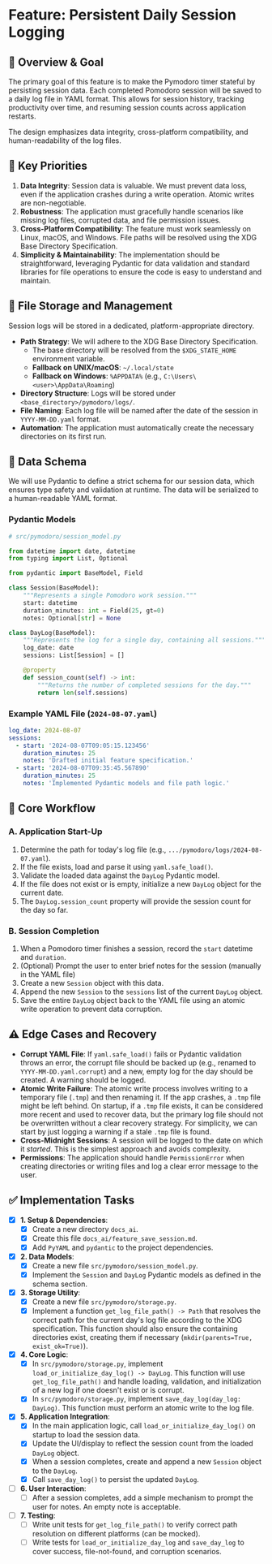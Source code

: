 # Feature: Persistent Daily Session Logging

## 📜 Overview & Goal

The primary goal of this feature is to make the Pymodoro timer stateful by persisting session data. Each completed Pomodoro session will be saved to a daily log file in YAML format. This allows for session history, tracking productivity over time, and resuming session counts across application restarts.

The design emphasizes data integrity, cross-platform compatibility, and human-readability of the log files.

## 🎯 Key Priorities

1.  **Data Integrity**: Session data is valuable. We must prevent data loss, even if the application crashes during a write operation. Atomic writes are non-negotiable.
2.  **Robustness**: The application must gracefully handle scenarios like missing log files, corrupted data, and file permission issues.
3.  **Cross-Platform Compatibility**: The feature must work seamlessly on Linux, macOS, and Windows. File paths will be resolved using the XDG Base Directory Specification.
4.  **Simplicity & Maintainability**: The implementation should be straightforward, leveraging Pydantic for data validation and standard libraries for file operations to ensure the code is easy to understand and maintain.

## 📂 File Storage and Management

Session logs will be stored in a dedicated, platform-appropriate directory.

-   **Path Strategy**: We will adhere to the XDG Base Directory Specification.
    -   The base directory will be resolved from the `$XDG_STATE_HOME` environment variable.
    -   **Fallback on UNIX/macOS**: `~/.local/state`
    -   **Fallback on Windows**: `%APPDATA%` (e.g., `C:\Users\<user>\AppData\Roaming`)
-   **Directory Structure**: Logs will be stored under `<base_directory>/pymodoro/logs/`.
-   **File Naming**: Each log file will be named after the date of the session in `YYYY-MM-DD.yaml` format.
-   **Automation**: The application must automatically create the necessary directories on its first run.

## 📝 Data Schema

We will use Pydantic to define a strict schema for our session data, which ensures type safety and validation at runtime. The data will be serialized to a human-readable YAML format.

### Pydantic Models

```python
# src/pymodoro/session_model.py

from datetime import date, datetime
from typing import List, Optional

from pydantic import BaseModel, Field

class Session(BaseModel):
    """Represents a single Pomodoro work session."""
    start: datetime
    duration_minutes: int = Field(25, gt=0)
    notes: Optional[str] = None

class DayLog(BaseModel):
    """Represents the log for a single day, containing all sessions."""
    log_date: date
    sessions: List[Session] = []

    @property
    def session_count(self) -> int:
        """Returns the number of completed sessions for the day."""
        return len(self.sessions)
```

### Example YAML File (`2024-08-07.yaml`)

```yaml
log_date: 2024-08-07
sessions:
  - start: '2024-08-07T09:05:15.123456'
    duration_minutes: 25
    notes: 'Drafted initial feature specification.'
  - start: '2024-08-07T09:35:45.567890'
    duration_minutes: 25
    notes: 'Implemented Pydantic models and file path logic.'
```

## 🔄 Core Workflow

### A. Application Start-Up

1.  Determine the path for today's log file (e.g., `.../pymodoro/logs/2024-08-07.yaml`).
2.  If the file exists, load and parse it using `yaml.safe_load()`.
3.  Validate the loaded data against the `DayLog` Pydantic model.
4.  If the file does not exist or is empty, initialize a new `DayLog` object for the current date.
5.  The `DayLog.session_count` property will provide the session count for the day so far.

### B. Session Completion

1.  When a Pomodoro timer finishes a session, record the `start` datetime and `duration`.
2.  (Optional) Prompt the user to enter brief notes for the session (manually in the YAML file)
3.  Create a new `Session` object with this data.
4.  Append the new `Session` to the `sessions` list of the current `DayLog` object.
5.  Save the entire `DayLog` object back to the YAML file using an atomic write operation to prevent data corruption.

## ⚠️ Edge Cases and Recovery

-   **Corrupt YAML File**: If `yaml.safe_load()` fails or Pydantic validation throws an error, the corrupt file should be backed up (e.g., renamed to `YYYY-MM-DD.yaml.corrupt`) and a new, empty log for the day should be created. A warning should be logged.
-   **Atomic Write Failure**: The atomic write process involves writing to a temporary file (`.tmp`) and then renaming it. If the app crashes, a `.tmp` file might be left behind. On startup, if a `.tmp` file exists, it can be considered more recent and used to recover data, but the primary log file should not be overwritten without a clear recovery strategy. For simplicity, we can start by just logging a warning if a stale `.tmp` file is found.
-   **Cross-Midnight Sessions**: A session will be logged to the date on which it *started*. This is the simplest approach and avoids complexity.
-   **Permissions**: The application should handle `PermissionError` when creating directories or writing files and log a clear error message to the user.

## ✅ Implementation Tasks

- [x] **1. Setup & Dependencies**:
    - [x] Create a new directory `docs_ai`.
    - [x] Create this file `docs_ai/feature_save_session.md`.
    - [x] Add `PyYAML` and `pydantic` to the project dependencies.

- [x] **2. Data Models**:
    - [x] Create a new file `src/pymodoro/session_model.py`.
    - [x] Implement the `Session` and `DayLog` Pydantic models as defined in the schema section.

- [x] **3. Storage Utility**:
    - [x] Create a new file `src/pymodoro/storage.py`.
    - [x] Implement a function `get_log_file_path() -> Path` that resolves the correct path for the current day's log file according to the XDG specification. This function should also ensure the containing directories exist, creating them if necessary (`mkdir(parents=True, exist_ok=True)`).

- [x] **4. Core Logic**:
    - [x] In `src/pymodoro/storage.py`, implement `load_or_initialize_day_log() -> DayLog`. This function will use `get_log_file_path()` and handle loading, validation, and initialization of a new log if one doesn't exist or is corrupt.
    - [x] In `src/pymodoro/storage.py`, implement `save_day_log(day_log: DayLog)`. This function must perform an atomic write to the log file.

- [x] **5. Application Integration**:
    - [x] In the main application logic, call `load_or_initialize_day_log()` on startup to load the session data.
    - [x] Update the UI/display to reflect the session count from the loaded `DayLog` object.
    - [x] When a session completes, create and append a new `Session` object to the `DayLog`.
    - [x] Call `save_day_log()` to persist the updated `DayLog`.

- [ ] **6. User Interaction**:
    - [ ] After a session completes, add a simple mechanism to prompt the user for notes. An empty note is acceptable.

- [ ] **7. Testing**:
    - [ ] Write unit tests for `get_log_file_path()` to verify correct path resolution on different platforms (can be mocked).
    - [ ] Write tests for `load_or_initialize_day_log` and `save_day_log` to cover success, file-not-found, and corruption scenarios. 